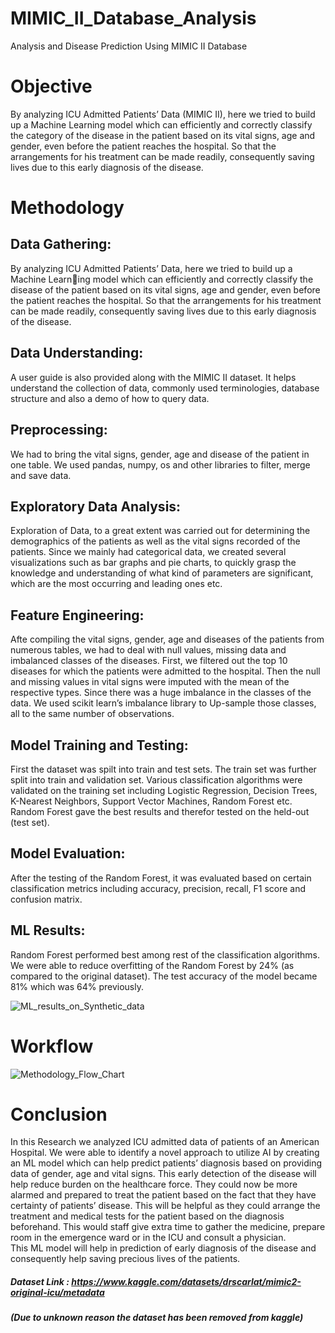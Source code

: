 # MIMIC_II_Database_Analysis
Analysis and Disease Prediction Using MIMIC II Database

# Objective
By analyzing ICU Admitted Patients’ Data (MIMIC II), here we tried to build up a Machine Learning model which can efficiently and correctly classify the category of the disease in the patient based on its vital signs, age and gender, even before the patient reaches the hospital. So that the arrangements for his treatment can be made readily, consequently saving lives due to this early diagnosis of the disease.


# Methodology

## Data Gathering:

By analyzing ICU Admitted Patients’ Data, here we tried to build up a Machine Learning model which can efficiently and correctly classify the disease of the patient based on its vital signs, age and gender, even before the patient reaches the hospital. So that the arrangements for his treatment can be made readily, consequently saving lives due to this early diagnosis of the disease.


## Data Understanding:

A user guide is also provided along with the MIMIC II dataset. It helps understand the collection of data, commonly used terminologies, database structure and also a demo of how to query data. 


## Preprocessing:

We had to bring the vital signs, gender, age and disease of the patient in one table. We used pandas, numpy, os and other libraries to filter, merge and save data.


## Exploratory Data Analysis:

Exploration of Data, to a great extent was carried out for determining the demographics of the patients as well as the vital signs recorded of the patients. Since we mainly had categorical data, we created several visualizations such as bar graphs and pie charts, to quickly grasp the knowledge and understanding of what kind of parameters are significant, which are the most occurring and leading ones etc. 


## Feature Engineering:

Afte compiling the vital signs, gender, age and diseases of the patients from numerous tables, we had to deal with null values, missing data and imbalanced classes of the diseases. First, we filtered out the top 10 diseases for which the patients were admitted to the hospital. Then the null and missing values in vital signs were imputed with the mean of the respective types. Since there was a huge imbalance in the classes of the data. We used scikit learn’s imbalance library to Up-sample those classes, all to the same number of observations.


## Model Training and Testing:

First the dataset was spilt into train and test sets. The train set was further split into train and validation set. Various classification algorithms were validated on the training set including Logistic Regression, Decision Trees, K-Nearest Neighbors, Support Vector Machines, Random Forest etc. 
Random Forest gave the best results and therefor tested on the held-out (test set).


## Model Evaluation:

After the testing of the Random Forest, it was evaluated based on certain classification metrics including accuracy, precision, recall, F1 score and confusion matrix.


## ML Results:

Random Forest performed best among rest of the classification algorithms. We were able to reduce overfitting of the Random Forest by 24% (as compared to the original dataset). The test accuracy of the model became 81% which was 64% previously.


![ML_results_on_Synthetic_data](https://user-images.githubusercontent.com/96207722/219608406-f9151498-a547-4394-b379-62f746b48913.jpeg)



# Workflow

![Methodology_Flow_Chart](https://user-images.githubusercontent.com/96207722/219607830-5fea98e5-e53c-4526-a131-b816695d09ef.JPG)




# Conclusion

In this Research we analyzed ICU admitted data of patients of an American Hospital. We were able to identify a novel approach to utilize AI by creating an ML model which can help predict patients’ diagnosis based on providing data of gender, age and vital signs. This early detection of the disease will help reduce burden on the healthcare force. They could now be more alarmed and prepared to treat the patient based on the fact that they have certainty of patients’ disease. This will be helpful as they could arrange the treatment and medical tests for the patient based on the diagnosis beforehand. This would staff give extra time to gather the medicine, prepare room in the emergence ward or in the ICU and consult a physician.  
This ML model will help in prediction of early diagnosis of the disease and consequently help saving precious lives of the patients.


##### Dataset Link : https://www.kaggle.com/datasets/drscarlat/mimic2-original-icu/metadata
##### (Due to unknown reason the dataset has been removed from kaggle)
